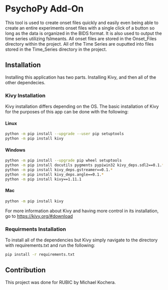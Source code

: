 # PsychoPy Add-On
This tool is used to create onset files quickly and easily even being able to create an entire experiments onset files with a single click of a button so long as the data is organized in the BIDS format. It is also used to output the time series utilizing fslmeants. All onset files are stored in the Onset_Files directory within the project. All of the Time Series are ouputted into files stored in the Time_Series directory in the project. 

## Installation
Installing this application has two parts. Installing Kivy, and then all of the other dependecies.

### Kivy Installation
Kivy installation differs depending on the OS. The basic installation of Kivy for the purposes of this app can be done with the following:

#### Linux
```bash
python -m pip install --upgrade --user pip setuptools
python -m pip install kivy
```

#### Windows
```bash
python -m pip install --upgrade pip wheel setuptools
python -m pip install docutils pygments pypiwin32 kivy_deps.sdl2==0.1.* kivy_deps.glew==0.1.*
python -m pip install kivy_deps.gstreamer==0.1.*
python -m pip install kivy_deps.angle==0.1.*
python -m pip install kivy==1.11.1
```
#### Mac
```bash
python -m pip install kivy
```

For more information about Kivy and having more control in its installation, go to https://kivy.org/#download

### Requirments Installation
To install all of the dependencies but Kivy simply navigate to the directory with requirements.txt and run the following:
```bash
pip install -r requirements.txt
```

## Contribution
This project was done for RUBIC by Michael Kochera.
